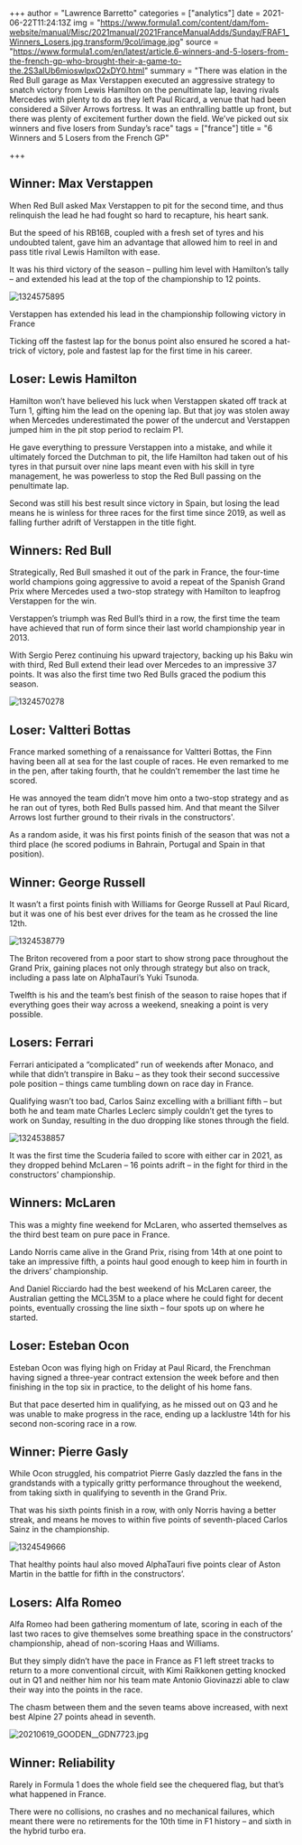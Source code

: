 +++
author = "Lawrence Barretto"
categories = ["analytics"]
date = 2021-06-22T11:24:13Z
img = "https://www.formula1.com/content/dam/fom-website/manual/Misc/2021manual/2021FranceManualAdds/Sunday/FRAF1_Winners_Losers.jpg.transform/9col/image.jpg"
source = "https://www.formula1.com/en/latest/article.6-winners-and-5-losers-from-the-french-gp-who-brought-their-a-game-to-the.2S3alUb6mioswlpxO2xDY0.html"
summary = "There was elation in the Red Bull garage as Max Verstappen executed an aggressive strategy to snatch victory from Lewis Hamilton on the penultimate lap, leaving rivals Mercedes with plenty to do as they left Paul Ricard, a venue that had been considered a Silver Arrows fortress. It was an enthralling battle up front, but there was plenty of excitement further down the field. We’ve picked out six winners and five losers from Sunday’s race"
tags = ["france"]
title = "6 Winners and 5 Losers from the French GP"

+++
## Winner: Max Verstappen

When Red Bull asked Max Verstappen to pit for the second time, and thus relinquish the lead he had fought so hard to recapture, his heart sank.

But the speed of his RB16B, coupled with a fresh set of tyres and his undoubted talent, gave him an advantage that allowed him to reel in and pass title rival Lewis Hamilton with ease.

It was his third victory of the season – pulling him level with Hamilton’s tally – and extended his lead at the top of the championship to 12 points.

![1324575895](https://www.formula1.com/content/dam/fom-website/sutton/2021/France/Sunday/1324575895.jpg.transform/9col/image.jpg)

Verstappen has extended his lead in the championship following victory in France

Ticking off the fastest lap for the bonus point also ensured he scored a hat-trick of victory, pole and fastest lap for the first time in his career.

## Loser: Lewis Hamilton

Hamilton won’t have believed his luck when Verstappen skated off track at Turn 1, gifting him the lead on the opening lap. But that joy was stolen away when Mercedes underestimated the power of the undercut and Verstappen jumped him in the pit stop period to reclaim P1.

He gave everything to pressure Verstappen into a mistake, and while it ultimately forced the Dutchman to pit, the life Hamilton had taken out of his tyres in that pursuit over nine laps meant even with his skill in tyre management, he was powerless to stop the Red Bull passing on the penultimate lap.

Second was still his best result since victory in Spain, but losing the lead means he is winless for three races for the first time since 2019, as well as falling further adrift of Verstappen in the title fight.

## Winners: Red Bull

Strategically, Red Bull smashed it out of the park in France, the four-time world champions going aggressive to avoid a repeat of the Spanish Grand Prix where Mercedes used a two-stop strategy with Hamilton to leapfrog Verstappen for the win.

Verstappen’s triumph was Red Bull’s third in a row, the first time the team have achieved that run of form since their last world championship year in 2013.

With Sergio Perez continuing his upward trajectory, backing up his Baku win with third, Red Bull extend their lead over Mercedes to an impressive 37 points. It was also the first time two Red Bulls graced the podium this season.

![1324570278](https://www.formula1.com/content/dam/fom-website/sutton/2021/France/Sunday/1324570278.jpg.transform/9col/image.jpg)

## Loser: Valtteri Bottas

France marked something of a renaissance for Valtteri Bottas, the Finn having been all at sea for the last couple of races. He even remarked to me in the pen, after taking fourth, that he couldn’t remember the last time he scored.

He was annoyed the team didn’t move him onto a two-stop strategy and as he ran out of tyres, both Red Bulls passed him. And that meant the Silver Arrows lost further ground to their rivals in the constructors'.

As a random aside, it was his first points finish of the season that was not a third place (he scored podiums in Bahrain, Portugal and Spain in that position).

## Winner: George Russell

It wasn’t a first points finish with Williams for George Russell at Paul Ricard, but it was one of his best ever drives for the team as he crossed the line 12th.

![1324538779](https://www.formula1.com/content/dam/fom-website/sutton/2021/France/Sunday/1324538779.jpg.transform/9col/image.jpg)

The Briton recovered from a poor start to show strong pace throughout the Grand Prix, gaining places not only through strategy but also on track, including a pass late on AlphaTauri’s Yuki Tsunoda.

Twelfth is his and the team’s best finish of the season to raise hopes that if everything goes their way across a weekend, sneaking a point is very possible.

## Losers: Ferrari

Ferrari anticipated a “complicated” run of weekends after Monaco, and while that didn’t transpire in Baku – as they took their second successive pole position – things came tumbling down on race day in France.

Qualifying wasn’t too bad, Carlos Sainz excelling with a brilliant fifth – but both he and team mate Charles Leclerc simply couldn’t get the tyres to work on Sunday, resulting in the duo dropping like stones through the field.

![1324538857](https://www.formula1.com/content/dam/fom-website/sutton/2021/France/Sunday/1324538857.jpg.transform/9col/image.jpg)

It was the first time the Scuderia failed to score with either car in 2021, as they dropped behind McLaren – 16 points adrift – in the fight for third in the constructors’ championship.

## Winners: McLaren

This was a mighty fine weekend for McLaren, who asserted themselves as the third best team on pure pace in France.

Lando Norris came alive in the Grand Prix, rising from 14th at one point to take an impressive fifth, a points haul good enough to keep him in fourth in the drivers’ championship.

And Daniel Ricciardo had the best weekend of his McLaren career, the Australian getting the MCL35M to a place where he could fight for decent points, eventually crossing the line sixth – four spots up on where he started.

## Loser: Esteban Ocon

Esteban Ocon was flying high on Friday at Paul Ricard, the Frenchman having signed a three-year contract extension the week before and then finishing in the top six in practice, to the delight of his home fans.

But that pace deserted him in qualifying, as he missed out on Q3 and he was unable to make progress in the race, ending up a lacklustre 14th for his second non-scoring race in a row.

## Winner: Pierre Gasly

While Ocon struggled, his compatriot Pierre Gasly dazzled the fans in the grandstands with a typically gritty performance throughout the weekend, from taking sixth in qualifying to seventh in the Grand Prix.

That was his sixth points finish in a row, with only Norris having a better streak, and means he moves to within five points of seventh-placed Carlos Sainz in the championship.

![1324549666](https://www.formula1.com/content/dam/fom-website/sutton/2021/France/Sunday/1324549666.jpg.transform/9col/image.jpg)

That healthy points haul also moved AlphaTauri five points clear of Aston Martin in the battle for fifth in the constructors’.

## Losers: Alfa Romeo

Alfa Romeo had been gathering momentum of late, scoring in each of the last two races to give themselves some breathing space in the constructors’ championship, ahead of non-scoring Haas and Williams.

But they simply didn’t have the pace in France as F1 left street tracks to return to a more conventional circuit, with Kimi Raikkonen getting knocked out in Q1 and neither him nor his team mate Antonio Giovinazzi able to claw their way into the points in the race.

The chasm between them and the seven teams above increased, with next best Alpine 27 points ahead in seventh.

![20210619_GOODEN__GDN7723.jpg](https://www.formula1.com/content/dam/fom-website/Upgrade/2021FIAPoolImages/FranceSaturday/20210619_GOODEN__GDN7723.jpg.transform/9col/image.jpg)

## Winner: Reliability

Rarely in Formula 1 does the whole field see the chequered flag, but that’s what happened in France.

There were no collisions, no crashes and no mechanical failures, which meant there were no retirements for the 10th time in F1 history – and sixth in the hybrid turbo era.